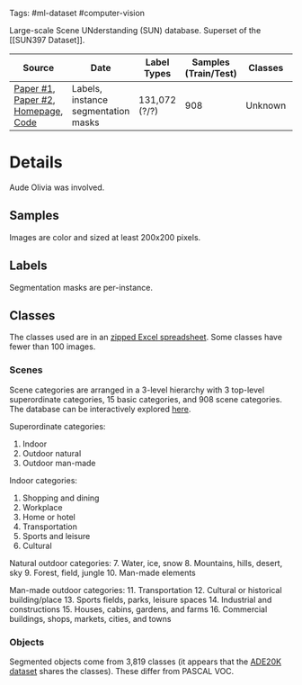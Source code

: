 Tags: #ml-dataset #computer-vision 

Large-scale Scene UNderstanding (SUN) database.  Superset of the [[SUN397 Dataset]].

| Source | Date | Label Types | Samples (Train/Test) | Classes | Commercial Use? |
| --- | --- | --- | --- | --- | --- |
| [Paper #1](https://vision.princeton.edu/projects/2010/SUN/paper.pdf), [Paper #2](https://vision.princeton.edu/projects/2010/SUN/paperIJCV.pdf), [Homepage](https://vision.princeton.edu/projects/2010/SUN/), [Code](https://vision.princeton.edu/projects/2010/SUN/source_code/) | Labels, instance segmentation masks | 131,072 (?/?) | 908 | Unknown|

# Details
Aude Olivia was involved.

## Samples
Images are color and sized at least 200x200 pixels.

## Labels
Segmentation masks are per-instance.

## Classes
The classes used are in an [zipped Excel spreadsheet](https://vision.princeton.edu/projects/2010/SUN/hierarchy_three_levels.zip). Some classes have fewer than 100 images.

### Scenes
Scene categories are arranged in a 3-level hierarchy with 3 top-level  superordinate categories, 15 basic categories, and 908 scene categories.  The database can be interactively explored [here](https://vision.princeton.edu/projects/2010/SUN/hierarchy/).

Superordinate categories:
1. Indoor
2. Outdoor natural
3. Outdoor man-made

Indoor categories:
1. Shopping and dining
2. Workplace
3. Home or hotel
4. Transportation
5. Sports and leisure
6. Cultural

Natural outdoor categories:
7. Water, ice, snow
8. Mountains, hills, desert, sky
9. Forest, field, jungle
10. Man-made elements

Man-made outdoor categories:
11. Transportation
12. Cultural or historical building/place
13. Sports fields, parks, leisure spaces
14. Industrial and constructions
15. Houses, cabins, gardens, and farms
16. Commercial buildings, shops, markets, cities, and towns

### Objects
Segmented objects come from 3,819 classes (it appears that the [ADE20K dataset](https://groups.csail.mit.edu/vision/datasets/ADE20K/) shares the classes).  These differ from PASCAL VOC.